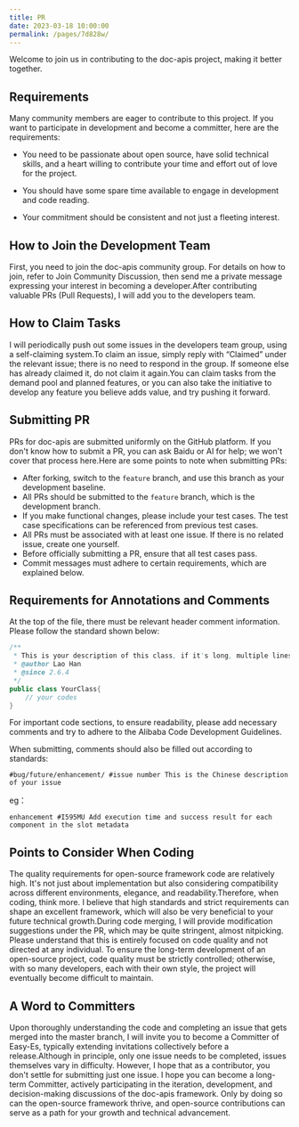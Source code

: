 ```yaml
---
title: PR
date: 2023-03-18 10:00:00
permalink: /pages/7d828w/
---
```


Welcome to join us in contributing to the doc-apis project, making it better together.

## Requirements

Many community members are eager to contribute to this project. If you want to participate in development and become a committer, here are the requirements:


* You need to be passionate about open source, have solid technical skills, and a heart willing to contribute your time and effort out of love for the project.

* You should have some spare time available to engage in development and code reading.

* Your commitment should be consistent and not just a fleeting interest.

## How to Join the Development Team

First, you need to join the doc-apis community group. For details on how to join, refer to Join Community Discussion, then send me a private message expressing your interest in becoming a developer.After contributing valuable PRs (Pull Requests), I will add you to the developers team.

## How to Claim Tasks

I will periodically push out some issues in the developers team group, using a self-claiming system.To claim an issue, simply reply with “Claimed” under the relevant issue; there is no need to respond in the group. If someone else has already claimed it, do not claim it again.You can claim tasks from the demand pool and planned features, or you can also take the initiative to develop any feature you believe adds value, and try pushing it forward.

## Submitting PR

PRs for doc-apis are submitted uniformly on the GitHub platform. If you don't know how to submit a PR, you can ask Baidu or AI for help; we won't cover that process here.Here are some points to note when submitting PRs:

* After forking, switch to the `feature`󠁪 branch, and use this branch as your development baseline.
* All PRs should be submitted to the `feature` branch, which is the development branch.
*  If you make functional changes, please include your test cases. The test case specifications can be referenced from previous test cases.
* All PRs must be associated with at least one issue. If there is no related issue, create one yourself.
*  Before officially submitting a PR, ensure that all test cases pass.
* Commit messages must adhere to certain requirements, which are explained below.

## Requirements for Annotations and Comments

At the top of the file, there must be relevant header comment information. Please follow the standard shown below:
```java
/**
 * This is your description of this class, if it's long, multiple lines are acceptable.
 * @author Lao Han
 * @since 2.6.4
 */
public class YourClass{
	// your codes
}
```

For important code sections, to ensure readability, please add necessary comments and try to adhere to the Alibaba Code Development Guidelines.

When submitting, comments should also be filled out according to standards:
```
#bug/future/enhancement/ #issue number This is the Chinese description of your issue
```
eg：
```
enhancement #I595MU Add execution time and success result for each component in the slot metadata

```

## Points to Consider When Coding

The quality requirements for open-source framework code are relatively high. It's not just about implementation but also considering compatibility across different environments, elegance, and readability.Therefore, when coding, think more. I believe that high standards and strict requirements can shape an excellent framework, which will also be very beneficial to your future technical growth.During code merging, I will provide modification suggestions under the PR, which may be quite stringent, almost nitpicking. Please understand that this is entirely focused on code quality and not directed at any individual. To ensure the long-term development of an open-source project, code quality must be strictly controlled; otherwise, with so many developers, each with their own style, the project will eventually become difficult to maintain.

## A Word to Committers

Upon thoroughly understanding the code and completing an issue that gets merged into the master branch, I will invite you to become a Committer of Easy-Es, typically extending invitations collectively before a release.Although in principle, only one issue needs to be completed, issues themselves vary in difficulty. However, I hope that as a contributor, you don't settle for submitting just one issue. I hope you can become a long-term Committer, actively participating in the iteration, development, and decision-making discussions of the doc-apis framework. Only by doing so can the open-source framework thrive, and open-source contributions can serve as a path for your growth and technical advancement.


